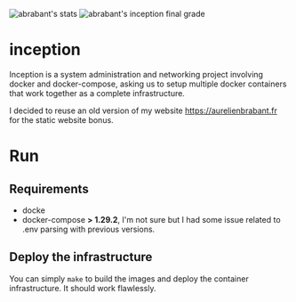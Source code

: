 ![abrabant's stats](https://badge42.herokuapp.com/api/stats/abrabant)
![abrabant's inception final grade](https://i.imgur.com/OdfeX7c.png)

# inception

Inception is a system administration and networking project involving docker and docker-compose, asking us to setup
multiple docker containers that work together as a complete infrastructure.

I decided to reuse an old version of my website https://aurelienbrabant.fr for the static website bonus.

# Run

## Requirements

- docke
- docker-compose **> 1.29.2**, I'm not sure but I had some issue related to .env parsing with previous versions.

## Deploy the infrastructure

You can simply `make` to build the images and deploy the container infrastructure. It should work flawlessly.
